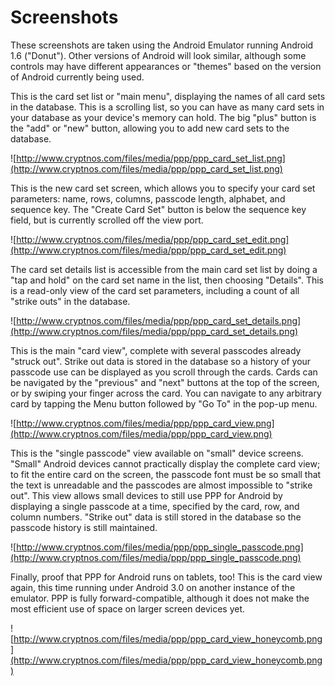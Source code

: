 # Screenshots #

These screenshots are taken using the Android Emulator running Android 1.6 ("Donut"). Other versions of Android will look similar, although some controls may have different appearances or "themes" based on the version of Android currently being used.

This is the card set list or "main menu", displaying the names of all card sets in the database. This is a scrolling list, so you can have as many card sets in your database as your device's memory can hold. The big "plus" button is the "add" or "new" button, allowing you to add new card sets to the database.

![http://www.cryptnos.com/files/media/ppp/ppp_card_set_list.png](http://www.cryptnos.com/files/media/ppp/ppp_card_set_list.png)

This is the new card set screen, which allows you to specify your card set parameters: name, rows, columns, passcode length, alphabet, and sequence key. The "Create Card Set" button is below the sequence key field, but is currently scrolled off the view port.

![http://www.cryptnos.com/files/media/ppp/ppp_card_set_edit.png](http://www.cryptnos.com/files/media/ppp/ppp_card_set_edit.png)

The card set details list is accessible from the main card set list by doing a "tap and hold" on the card set name in the list, then choosing "Details". This is a read-only view of the card set parameters, including a count of all "strike outs" in the database.

![http://www.cryptnos.com/files/media/ppp/ppp_card_set_details.png](http://www.cryptnos.com/files/media/ppp/ppp_card_set_details.png)

This is the main "card view", complete with several passcodes already "struck out". Strike out data is stored in the database so a history of your passcode use can be displayed as you scroll through the cards. Cards can be navigated by the "previous" and "next" buttons at the top of the screen, or by swiping your finger across the card. You can navigate to any arbitrary card by tapping the Menu button followed by "Go To" in the pop-up menu.

![http://www.cryptnos.com/files/media/ppp/ppp_card_view.png](http://www.cryptnos.com/files/media/ppp/ppp_card_view.png)

This is the "single passcode" view available on "small" device screens. "Small" Android devices cannot practically display the complete card view; to fit the entire card on the screen, the passcode font must be so small that the text is unreadable and the passcodes are almost impossible to "strike out". This view allows small devices to still use PPP for Android by displaying a single passcode at a time, specified by the card, row, and column numbers. "Strike out" data is still stored in the database so the passcode history is still maintained.

![http://www.cryptnos.com/files/media/ppp/ppp_single_passcode.png](http://www.cryptnos.com/files/media/ppp/ppp_single_passcode.png)

Finally, proof that PPP for Android runs on tablets, too! This is the card view again, this time running under Android 3.0 on another instance of the emulator. PPP is fully forward-compatible, although it does not make the most efficient use of space on larger screen devices yet.

![http://www.cryptnos.com/files/media/ppp/ppp_card_view_honeycomb.png](http://www.cryptnos.com/files/media/ppp/ppp_card_view_honeycomb.png)
